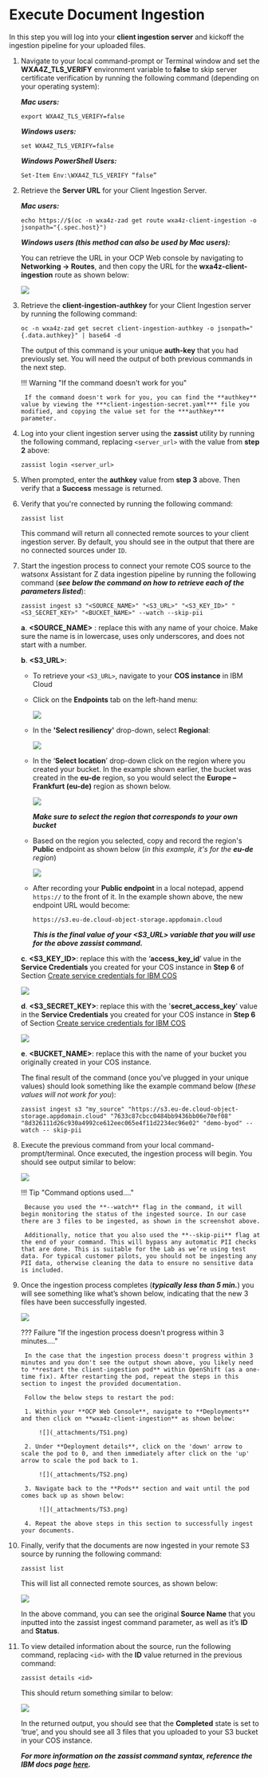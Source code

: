 # Execute Document Ingestion

In this step you will log into your **client ingestion server** and kickoff the ingestion pipeline for your uploaded files.

1. Navigate to your local command-prompt or Terminal window and set the **WXA4Z_TLS_VERIFY** environment variable to **false** to skip server certificate verification by running the following command (depending on your operating system):

    ***Mac users:***
    ```
    export WXA4Z_TLS_VERIFY=false
    ```

    ***Windows users:***
    ```
    set WXA4Z_TLS_VERIFY=false
    ```

    ***Windows PowerShell Users:***
    ```
    Set-Item Env:\WXA4Z_TLS_VERIFY “false”
    ```

2. Retrieve the **Server URL** for your Client Ingestion Server.

    ***Mac users:***
    ```
    echo https://$(oc -n wxa4z-zad get route wxa4z-client-ingestion -o jsonpath="{.spec.host}")
    ```

    ***Windows users (this method can also be used by Mac users):***

    You can retrieve the URL in your OCP Web console by navigating to **Networking -> Routes**, and then copy the URL for the **wxa4z-client-ingestion** route as shown below:

    ![](_attachments/zassist16.png)

3. Retrieve the **client-ingestion-authkey** for your Client Ingestion server by running the following command: 
   
    ```
    oc -n wxa4z-zad get secret client-ingestion-authkey -o jsonpath="{.data.authkey}" | base64 -d
    ```
    
    The output of this command is your unique **auth-key** that you had previously set. You will need the output of both previous commands in the next step.

    !!! Warning "If the command doesn't work for you"

        If the command doesn't work for you, you can find the **authkey** value by viewing the ***client-ingestion-secret.yaml*** file you modified, and copying the value set for the ***authkey*** parameter. 


4. Log into your client ingestion server using the **zassist** utility by running the following command, replacing `<server_url>` with the value from **step 2** above:

    ```
    zassist login <server_url>
    ```

5. When prompted, enter the **authkey** value from **step 3** above. Then verify that a **Success** message is returned. 

6. Verify that you're connected by running the following command:

    ```
    zassist list
    ```

    This command will return all connected remote sources to your client ingestion server. By default, you should see in the output that there are no connected sources under `ID`.

7. Start the ingestion process to connect your remote COS source to the watsonx Assistant for Z data ingestion pipeline by running the following command (***see below the command on how to retrieve each of the parameters listed***):

    ```
    zassist ingest s3 "<SOURCE_NAME>" "<S3_URL>" "<S3_KEY_ID>" "<S3_SECRET_KEY>" "<BUCKET_NAME>" --watch --skip-pii
    ```

    **a**. **<SOURCE_NAME\>** : replace this with any name of your choice. Make sure the name is in lowercase, uses only underscores, and does not start with a number. 

    **b**. **<S3_URL\>**: 

     - To retrieve your `<S3_URL>`, navigate to your **COS instance** in IBM Cloud 
     - Click on the **Endpoints** tab on the left-hand menu:
    
         ![](_attachments/zassist17.png)
        
     - In the **'Select resiliency'** drop-down, select **Regional**: 
  
         ![](_attachments/zassist18.png)
    
     - In the ‘**Select location**’ drop-down click on the region where you created your bucket. In the example shown earlier, the bucket was created in the **eu-de** region, so you would select the **Europe – Frankfurt (eu-de)** region as shown below.
  
         ![](_attachments/zassist19.png)

        ***Make sure to select the region that corresponds to your own bucket***

     - Based on the region you selected, copy and record the region's **Public** endpoint as shown below (*in this example, it's for the **eu-de** region*)

         ![](_attachments/zassist20.png)

     - After recording your **Public endpoint** in a local notepad, append `https://` to the front of it. In the example shown above, the new endpoint URL would become:
  
         ```
         https://s3.eu-de.cloud-object-storage.appdomain.cloud
         ```

        ***This is the final value of your <S3_URL> variable that you will use for the above zassist command.***


    **c**. **<S3_KEY_ID\>**: replace this with the ‘**access_key_id**’ value in the **Service Credentials** you created for your COS instance in **Step 6** of Section [Create service credentials for IBM COS](./cos-service-credentials.md#create-service-credentials-for-ibm-cloud-object-storage-cos)

    ![](_attachments/zassist21.png)
    

    **d**. **<S3_SECRET_KEY\>**: replace this with the '**secret_access_key**' value in the **Service Credentials** you created for your COS instance in **Step 6** of Section [Create service credentials for IBM COS](./cos-service-credentials.md#create-service-credentials-for-ibm-cloud-object-storage-cos)
    
    ![](_attachments/zassist22.png)
    
    **e**. **<BUCKET_NAME\>**: replace this with the name of your bucket you originally created in your COS instance.

    The final result of the command (once you've plugged in your unique values) should look something like the example command below (*these values will not work for you*):

    ```
    zassist ingest s3 "my_source" "https://s3.eu-de.cloud-object- storage.appdomain.cloud" "7633c87cbcc0484bb9436bb06e70ef08" "8d326111d26c930a4992ce612eec065e4f11d2234ec96e02" "demo-byod" --watch -- skip-pii
    ```

8. Execute the previous command from your local command-prompt/terminal. Once executed, the ingestion process will begin. You should see output similar to below:
   
    ![](_attachments/zassist23.png)

    !!! Tip "Command options used...."
    
        Because you used the **--watch** flag in the command, it will begin monitoring the status of the ingested source. In our case there are 3 files to be ingested, as shown in the screenshot above.
        
        Additionally, notice that you also used the **--skip-pii** flag at the end of your command. This will bypass any automatic PII checks that are done. This is suitable for the Lab as we’re using test data. For typical customer pilots, you should not be ingesting any PII data, otherwise cleaning the data to ensure no sensitive data is included.

9. Once the ingestion process completes (***typically less than 5 min.***) you will see something like what’s shown below, indicating that the new 3 files have been successfully ingested.

    ![](_attachments/zassist24.png)


    ??? Failure "If the ingestion process doesn't progress within 3 minutes...."

        In the case that the ingestion process doesn't progress within 3 minutes and you don't see the output shown above, you likely need to **restart the client-ingestion pod** within OpenShift (as a one-time fix). After restarting the pod, repeat the steps in this section to ingest the provided documentation. 

        Follow the below steps to restart the pod:

        1. Within your **OCP Web Console**, navigate to **Deployments** and then click on **wxa4z-client-ingestion** as shown below:
    
            ![](_attachments/TS1.png)
        
        2. Under **Deployment details**, click on the 'down' arrow to scale the pod to 0, and then immediately after click on the 'up' arrow to scale the pod back to 1. 

            ![](_attachments/TS2.png)
        
        3. Navigate back to the **Pods** section and wait until the pod comes back up as shown below:
    
            ![](_attachments/TS3.png)

        4. Repeat the above steps in this section to successfully ingest your documents. 

10. Finally, verify that the documents are now ingested in your remote S3 source by running the following command:

    ```
    zassist list
    ```
    
    This will list all connected remote sources, as shown below:

    ![](_attachments/zassist25.png)

    In the above command, you can see the original **Source Name** that you inputted into the zassist ingest command parameter, as well as it’s **ID** and **Status**.

11. To view detailed information about the source, run the following command, replacing `<id>` with the **ID** value returned in the previous command:

    ```
    zassist details <id>
    ```

    This should return something similar to below:

    ![](_attachments/zassist26.png)

    In the returned output, you should see that the **Completed** state is set to ‘true’, and you should see all 3 files that you uploaded to your S3 bucket in your COS instance.


    ***For more information on the zassist command syntax, reference the IBM docs page [here](https://www.ibm.com/docs/en/watsonx/waz/2.0.0?topic=ingestion-ingesting-data-through-remote-s3-source).***

